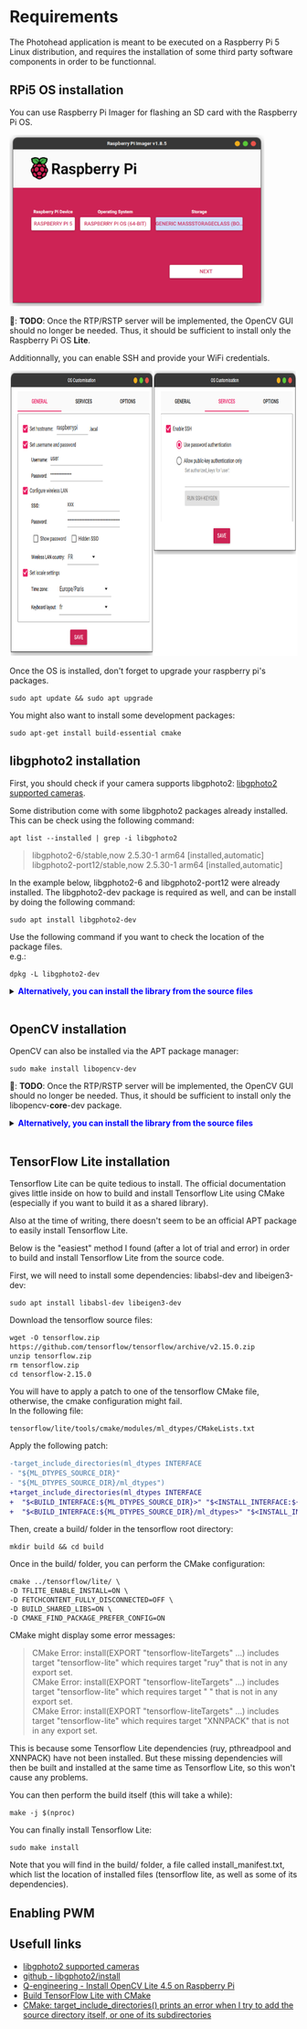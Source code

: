 # Requirements

The Photohead application is meant to be executed on a Raspberry Pi 5 Linux distribution, and requires the installation of some third party software components in order to be functionnal.

## RPi5 OS installation

You can use Raspberry Pi Imager for flashing an SD card with the Raspberry Pi OS.

<img src="res/raspberry_pi_imager_main.png" alt="Raspberry Pi Imager main" width="auto" height="300">

🚧: **TODO**: Once the RTP/RSTP server will be implemented, the OpenCV GUI should no longer be needed. Thus, it should be sufficient to install only the Raspberry Pi OS **Lite**.


Additionnally, you can enable SSH and provide your WiFi credentials.

<img src="res/raspberry_pi_imager_custom.png" alt="Raspberry Pi Imager custom" width="auto" height="500">

Once the OS is installed, don't forget to upgrade your raspberry pi's packages.

```shell
sudo apt update && sudo apt upgrade
```

You might also want to install some development packages:
```shell
sudo apt-get install build-essential cmake
```

## libgphoto2 installation

First, you should check if your camera supports libgphoto2:
[libgphoto2 supported cameras](http://www.gphoto.org/proj/libgphoto2/support.php).

Some distribution come with some libgphoto2 packages already installed.\
This can be check using the following command:

```shell
apt list --installed | grep -i libgphoto2
```
> libgphoto2-6/stable,now 2.5.30-1 arm64 [installed,automatic]\
> libgphoto2-port12/stable,now 2.5.30-1 arm64 [installed,automatic]

In the example below, libgphoto2-6 and libgphoto2-port12 were already installed.
The libgphoto2-dev package is required as well, and can be install by doing the following command:
```shell
sudo apt install libgphoto2-dev
```

Use the following command if you want to check the location of the package files.\
e.g.:
```shell
dpkg -L libgphoto2-dev
```

<details>
  <summary><span style="color:blue"><b>Alternatively, you can install the library from the source files</b></span><br><br></summary>

Download the compressed libgphoto2 source files (adapt the version number to the latest available):
```shell
wget https://github.com/gphoto/libgphoto2/releases/download/v2.5.31/libgphoto2-2.5.31.tar.bz2
tar -xf libgphoto2-2.5.31.tar.bz2
rm libgphoto2-2.5.31.tar.bz2
```

Navigate to the libgphoto2 source files folder:
```shell
cd libgphoto2-2.5.31
```

Configure the build:
```shell
autoreconf --install --symlink
./configure --prefix=/usr/local
```

Perform the build itself:
```shell
make -j $(nproc)
```

Once the library is built, install the library files (header files, shared library files, binary files, etc...):
```shell
sudo make install
```
</details>

## OpenCV installation

OpenCV can also be installed via the APT package manager:
```shell
sudo make install libopencv-dev
```

🚧: **TODO**: Once the RTP/RSTP server will be implemented, the OpenCV GUI should no longer be needed. Thus, it should be sufficient to install only the libopencv-**core**-dev package.

<details>
  <summary><span style="color:blue"><b>Alternatively, you can install the library from the source files</b></span><br><br></summary>

First, you will need to install some dependencies:
```shell
sudo apt-get install libjpeg-dev libpng-dev
sudo apt-get install libgtk2.0-dev libcanberra-gtk* libgtk-3-dev
```

🚧: **TODO**: Once the RTP/RSTP server will be implemented, libgtk2 and libcanberra should no longer be needed.

You will have to download the OpenCV source files:
```shell
wget -O opencv.zip https://github.com/opencv/opencv/archive/4.x.zip
unzip opencv.zip
rm opencv.zip
```

And move to the OpenCV folder:
```shell
cd opencv-4.x
```

Then, you must create the build/ folder:
```shell
mkdir build && cd build
```

Once, in the build folder, you can configure the CMake build:
```shell
cmake -D CMAKE_BUILD_TYPE=RELEASE \
-D CMAKE_INSTALL_PREFIX=/usr/local \
-D ENABLE_NEON=ON \
-D BUILD_ZLIB=ON \
-D BUILD_OPENMP=ON \
-D BUILD_TIFF=OFF \
-D BUILD_OPENJPEG=OFF \
-D BUILD_JASPER=OFF \
-D BUILD_OPENEXR=OFF \
-D BUILD_WEBP=OFF \
-D BUILD_TBB=ON \
-D BUILD_IPP_IW=OFF \
-D BUILD_ITT=OFF \
-D WITH_OPENMP=ON \
-D WITH_OPENCL=OFF \
-D WITH_AVFOUNDATION=OFF \
-D WITH_CAP_IOS=OFF \
-D WITH_CAROTENE=OFF \
-D WITH_CPUFEATURES=OFF \
-D WITH_EIGEN=OFF \
-D WITH_GSTREAMER=ON \
-D WITH_GTK=ON \
-D WITH_IPP=OFF \
-D WITH_HALIDE=OFF \
-D WITH_VULKAN=OFF \
-D WITH_INF_ENGINE=OFF \
-D WITH_NGRAPH=OFF \
-D WITH_JASPER=OFF \
-D WITH_OPENJPEG=OFF \
-D WITH_WEBP=OFF \
-D WITH_OPENEXR=OFF \
-D WITH_TIFF=OFF \
-D WITH_OPENVX=OFF \
-D WITH_GDCM=OFF \
-D WITH_TBB=ON \
-D WITH_HPX=OFF \
-D WITH_EIGEN=OFF \
-D WITH_V4L=ON \
-D WITH_LIBV4L=ON \
-D WITH_VTK=OFF \
-D WITH_QT=OFF \
-D BUILD_opencv_python3=ON \
-D BUILD_opencv_java=OFF \
-D BUILD_opencv_gapi=OFF \
-D BUILD_opencv_objc=OFF \
-D BUILD_opencv_js=OFF \
-D BUILD_opencv_ts=OFF \
-D BUILD_opencv_dnn=OFF \
-D BUILD_opencv_calib3d=OFF \
-D BUILD_opencv_objdetect=OFF \
-D BUILD_opencv_stitching=OFF \
-D BUILD_opencv_ml=OFF \
-D BUILD_opencv_world=OFF \
-D BUILD_EXAMPLES=OFF \
-D PYTHON3_PACKAGES_PATH=/usr/lib/python3/dist-packages \
-D OPENCV_ENABLE_NONFREE=OFF \
-D OPENCV_GENERATE_PKGCONFIG=ON \
-D INSTALL_C_EXAMPLES=OFF \
-D INSTALL_PYTHON_EXAMPLES=OFF ..
```

As you can see, a large number of OpenCV modules have been removed from the build. We won't be needing them anyway, and this will make the compilation faster and the installation lighter.

You can then proceed with the build itself (this can take quite a while):
```shell
make -j $(nproc)
```

And finally, you can install OpenCV:
```shell
sudo make install
```

</details>


## TensorFlow Lite installation

Tensorflow Lite can be quite tedious to install. The official documentation gives little inside on how to build and install Tensorflow Lite using CMake (especially if you want to build it as a shared library).

Also at the time of writing, there doesn't seem to be an official APT package to easily install Tensorflow Lite.

Below is the "easiest" method I found (after a lot of trial and error) in order to build and install Tensorflow Lite from the source code.

First, we will need to install some dependencies: libabsl-dev and libeigen3-dev:
```shell
sudo apt install libabsl-dev libeigen3-dev
```

Download the tensorflow source files:
```shell
wget -O tensorflow.zip https://github.com/tensorflow/tensorflow/archive/v2.15.0.zip
unzip tensorflow.zip
rm tensorflow.zip
cd tensorflow-2.15.0
```

You will have to apply a patch to one of the tensorflow CMake file, otherwise, the cmake configuration might fail.\
In the following file:
```
tensorflow/lite/tools/cmake/modules/ml_dtypes/CMakeLists.txt
```
Apply the following patch:
```diff
-target_include_directories(ml_dtypes INTERFACE
- "${ML_DTYPES_SOURCE_DIR}"
- "${ML_DTYPES_SOURCE_DIR}/ml_dtypes")
+target_include_directories(ml_dtypes INTERFACE
+  "$<BUILD_INTERFACE:${ML_DTYPES_SOURCE_DIR}>" "$<INSTALL_INTERFACE:${CMAKE_INSTALL_INCLUDEDIR}>"
+  "$<BUILD_INTERFACE:${ML_DTYPES_SOURCE_DIR}/ml_dtypes>" "$<INSTALL_INTERFACE:${CMAKE_INSTALL_INCLUDEDIR}/ml_dtypes>")
```

Then, create a build/ folder in the tensorflow root directory:
```shell
mkdir build && cd build
```

Once in the build/ folder, you can perform the CMake configuration:
```shell
cmake ../tensorflow/lite/ \
-D TFLITE_ENABLE_INSTALL=ON \
-D FETCHCONTENT_FULLY_DISCONNECTED=OFF \
-D BUILD_SHARED_LIBS=ON \
-D CMAKE_FIND_PACKAGE_PREFER_CONFIG=ON
```

CMake might display some error messages:
> CMake Error: install(EXPORT "tensorflow-liteTargets" ...) includes target "tensorflow-lite" which requires target "ruy" that is not in any export set.\
> CMake Error: install(EXPORT "tensorflow-liteTargets" ...) includes target "tensorflow-lite" which requires target " " that is not in any export set.\
> CMake Error: install(EXPORT "tensorflow-liteTargets" ...) includes target "tensorflow-lite" which requires target "XNNPACK" that is not in any export set.

This is because some Tensorflow Lite dependencies (ruy, pthreadpool and XNNPACK) have not been installed. But these missing dependencies will then be built and installed at the same time as Tensorflow Lite, so this won't cause any problems.

You can then perform the build itself (this will take a while):
```shell
make -j $(nproc)
```

You can finally install Tensorflow Lite:
```shell
sudo make install
```

Note that you will find in the build/ folder, a file called install_manifest.txt, which list the location of installed files (tensorflow lite, as well as some of its dependencies).

## Enabling PWM


## Usefull links
- [libgphoto2 supported cameras](http://www.gphoto.org/proj/libgphoto2/support.php)
- [github - libgphoto2/install](https://github.com/gphoto/libgphoto2/blob/master/INSTALL)
- [Q-engineering - Install OpenCV Lite 4.5 on Raspberry Pi](https://qengineering.eu/install-opencv-lite-on-raspberry-pi.html)
- [Build TensorFlow Lite with CMake](https://www.tensorflow.org/lite/guide/build_cmake)
- [CMake: target_include_directories() prints an error when I try to add the source directory itself, or one of its subdirectories](https://stackoverflow.com/questions/25676277/cmake-target-include-directories-prints-an-error-when-i-try-to-add-the-source)